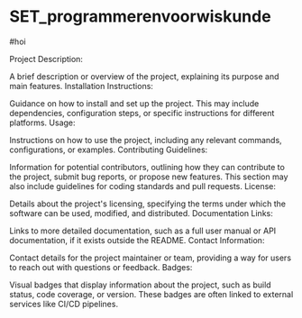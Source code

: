 # SET_programmerenvoorwiskunde
#hoi

Project Description:

A brief description or overview of the project, explaining its purpose and main features.
Installation Instructions:

Guidance on how to install and set up the project. This may include dependencies, configuration steps, or specific instructions for different platforms.
Usage:

Instructions on how to use the project, including any relevant commands, configurations, or examples.
Contributing Guidelines:

Information for potential contributors, outlining how they can contribute to the project, submit bug reports, or propose new features. This section may also include guidelines for coding standards and pull requests.
License:

Details about the project's licensing, specifying the terms under which the software can be used, modified, and distributed.
Documentation Links:

Links to more detailed documentation, such as a full user manual or API documentation, if it exists outside the README.
Contact Information:

Contact details for the project maintainer or team, providing a way for users to reach out with questions or feedback.
Badges:

Visual badges that display information about the project, such as build status, code coverage, or version. These badges are often linked to external services like CI/CD pipelines.
